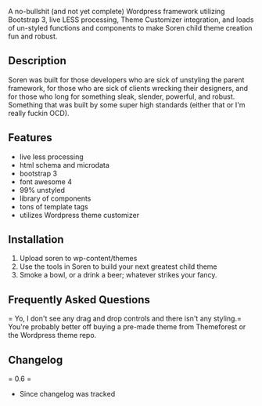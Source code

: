 A no-bullshit (and not yet complete) Wordpress framework utilizing Bootstrap 3, live LESS processing, Theme Customizer integration, and loads of un-styled functions and components to make Soren child theme creation fun and robust.  

## Description  
Soren was built for those developers who are sick of unstyling the parent framework, for those who are sick of clients wrecking their designers, and for those who long for something sleak, slender, powerful, and robust. Something that was built by some super high standards (either that or I'm really fuckin OCD).

## Features  

* live less processing
* html schema and microdata
* bootstrap 3
* font awesome 4
* 99% unstyled
* library of components
* tons of template tags
* utilizes Wordpress theme customizer


## Installation  
1. Upload soren to wp-content/themes    
2. Use the tools in Soren to build your next greatest child theme  
3. Smoke a bowl, or a drink a beer; whatever strikes your fancy.  

## Frequently Asked Questions  
= Yo, I don't see any drag and drop controls and there isn't any styling.=  
You're probably better off buying a pre-made theme from Themeforest or the Wordpress theme repo.  


## Changelog  
= 0.6 =
* Since changelog was tracked